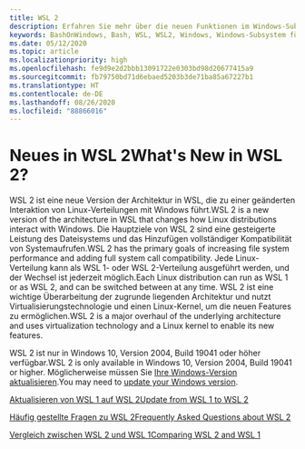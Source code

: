 ```yaml
---
title: WSL 2
description: Erfahren Sie mehr über die neuen Funktionen im Windows-Subsystem für Linux 2. Zeigen Sie zusätzliche verfügbare Ressourcen an, z. B. Updates Ihrer WSL-Version und FAQs.
keywords: BashOnWindows, Bash, WSL, WSL2, Windows, Windows-Subsystem für Linux, Windows-Subsystem, Ubuntu, Debian, Suse, Windows 10, Installation, installieren
ms.date: 05/12/2020
ms.topic: article
ms.localizationpriority: high
ms.openlocfilehash: fe9d9e2d2bbb13091722e0303bd98d20677415a9
ms.sourcegitcommit: fb79750bd71d6ebaed5203b3de71ba85a67227b1
ms.translationtype: HT
ms.contentlocale: de-DE
ms.lasthandoff: 08/26/2020
ms.locfileid: "88866016"
---
```

# <a name="whats-new-in-wsl-2"></a><span data-ttu-id="2a1fe-105">Neues in WSL 2</span><span class="sxs-lookup"><span data-stu-id="2a1fe-105">What's New in WSL 2?</span></span>

<span data-ttu-id="2a1fe-106">WSL 2 ist eine neue Version der Architektur in WSL, die zu einer geänderten Interaktion von Linux-Verteilungen mit Windows führt.</span><span class="sxs-lookup"><span data-stu-id="2a1fe-106">WSL 2 is a new version of the architecture in WSL that changes how Linux distributions interact with Windows.</span></span> <span data-ttu-id="2a1fe-107">Die Hauptziele von WSL 2 sind eine gesteigerte Leistung des Dateisystems und das Hinzufügen vollständiger Kompatibilität von Systemaufrufen.</span><span class="sxs-lookup"><span data-stu-id="2a1fe-107">WSL 2 has the primary goals of increasing file system performance and adding full system call compatibility.</span></span> <span data-ttu-id="2a1fe-108">Jede Linux-Verteilung kann als WSL 1- oder WSL 2-Verteilung ausgeführt werden, und der Wechsel ist jederzeit möglich.</span><span class="sxs-lookup"><span data-stu-id="2a1fe-108">Each Linux distribution can run as WSL 1 or as WSL 2, and can be switched between at any time.</span></span> <span data-ttu-id="2a1fe-109">WSL 2 ist eine wichtige Überarbeitung der zugrunde liegenden Architektur und nutzt Virtualisierungstechnologie und einen Linux-Kernel, um die neuen Features zu ermöglichen.</span><span class="sxs-lookup"><span data-stu-id="2a1fe-109">WSL 2 is a major overhaul of the underlying architecture and uses virtualization technology and a Linux kernel to enable its new features.</span></span>

<span data-ttu-id="2a1fe-110">WSL 2 ist nur in Windows 10, Version 2004, Build 19041 oder höher verfügbar.</span><span class="sxs-lookup"><span data-stu-id="2a1fe-110">WSL 2 is only available in Windows 10, Version 2004, Build 19041 or higher.</span></span> <span data-ttu-id="2a1fe-111">Möglicherweise müssen Sie [Ihre Windows-Version aktualisieren](ms-settings:windowsupdate).</span><span class="sxs-lookup"><span data-stu-id="2a1fe-111">You may need to [update your Windows version](ms-settings:windowsupdate).</span></span>

[<span data-ttu-id="2a1fe-112">Aktualisieren von WSL 1 auf WSL 2</span><span class="sxs-lookup"><span data-stu-id="2a1fe-112">Update from WSL 1 to WSL 2</span></span>](./install-win10.md#update-to-wsl-2)

[<span data-ttu-id="2a1fe-113">Häufig gestellte Fragen zu WSL 2</span><span class="sxs-lookup"><span data-stu-id="2a1fe-113">Frequently Asked Questions about WSL 2</span></span>](./wsl2-faq.md)

[<span data-ttu-id="2a1fe-114">Vergleich zwischen WSL 2 und WSL 1</span><span class="sxs-lookup"><span data-stu-id="2a1fe-114">Comparing WSL 2 and WSL 1</span></span>](./compare-versions.md)
